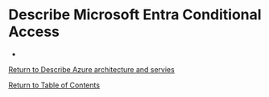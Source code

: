# Describe Microsoft Entra Conditional Access
* 

[Return to Describe Azure architecture and servies](README.md)

[Return to Table of Contents](../README.md)